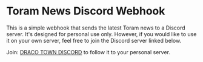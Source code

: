 # Toram News Discord Webhook

This is a simple webhook that sends the latest Toram news to a Discord server. It's designed for personal use only. However, if you would like to use it on your own server, feel free to join the Discord server linked below.

Join: [DRACO TOWN DISCORD](https://discord.gg/ZkC33jRSty) to follow it to your personal server.
